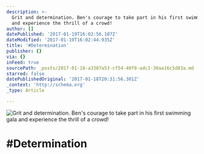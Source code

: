 ```yaml
---
description: >-
  Grit and determination. Ben's courage to take part in his first swimming gala
  and experience the thrill of a crowd!
author: []
datePublished: '2017-01-19T16:02:56.107Z'
dateModified: '2017-01-19T16:02:44.935Z'
title: '#Determination'
publisher: {}
via: {}
inFeed: true
sourcePath: _posts/2017-01-18-a3307a53-cf54-40f0-adc1-30aa16c5d83a.md
starred: false
datePublishedOriginal: '2017-01-18T20:31:56.301Z'
_context: 'http://schema.org'
_type: Article

---
```

![Grit and determination. Ben's courage to take part in his first swimming gala and experience the thrill of a crowd!](https://the-grid-user-content.s3-us-west-2.amazonaws.com/b1030627-2e33-47f2-ad95-b4f7f66005bb.jpg)

# \#Determination